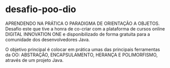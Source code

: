 # desafio-poo-dio
APRENDENDO NA PRÁTICA O PARADIGMA DE ORIENTAÇÃO A OBJETOS.
Desafio este que tive a honra de co-criar com a plataforma de cursos online DIGITAL INNOVATION ONE e disponibilizado de forma gratuita para a comunidade dos desenvolvedores Java.

O objetivo principal é colocar em prática umas das principais ferramentas da OO: ABSTRAÇÃO, ENCAPSULAMENTO, HERANÇA E POLIMORFISMO, através de um projeto Java.
